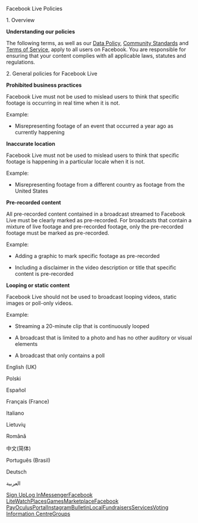 Facebook Live Policies

1\. Overview

**Understanding our policies**

The following terms, as well as our [Data Policy](https://www.facebook.com/about/privacy/), [Community Standards](https://www.facebook.com/communitystandards/) and [Terms of Service](https://www.facebook.com/legal/terms), apply to all users on Facebook. You are responsible for ensuring that your content complies with all applicable laws, statutes and regulations.

2\. General policies for Facebook Live

**Prohibited business practices**

Facebook Live must not be used to mislead users to think that specific footage is occurring in real time when it is not.

Example:

*   Misrepresenting footage of an event that occurred a year ago as currently happening

**Inaccurate location**

Facebook Live must not be used to mislead users to think that specific footage is happening in a particular locale when it is not.

Example:

*   Misrepresenting footage from a different country as footage from the United States

**Pre-recorded content**

All pre-recorded content contained in a broadcast streamed to Facebook Live must be clearly marked as pre-recorded. For broadcasts that contain a mixture of live footage and pre-recorded footage, only the pre-recorded footage must be marked as pre-recorded.

Example:

*   Adding a graphic to mark specific footage as pre-recorded

*   Including a disclaimer in the video description or title that specific content is pre-recorded

**Looping or static content**

Facebook Live should not be used to broadcast looping videos, static images or poll-only videos.

Example:

*   Streaming a 20-minute clip that is continuously looped

*   A broadcast that is limited to a photo and has no other auditory or visual elements

*   A broadcast that only contains a poll

English (UK)

Polski

Español

Français (France)

Italiano

Lietuvių

Română

中文(简体)

Português (Brasil)

Deutsch

العربية

[Sign Up](https://www.facebook.com/reg/)[Log In](https://www.facebook.com/login/)[Messenger](https://l.facebook.com/l.php?u=https%3A%2F%2Fmessenger.com%2F&h=AT3px5lqNeOrtVEMS6A7_ESn8hNdcDYH2g0Yo8ye53Fk516GpInetmNDVgRDmjfosiAsaJGZb7O1OUrH2Z_S4cmA_MVEv-s1-SXUriMy6hdVkCOW82YFfII_R3CR1-HlH0VV8FKCf3Kvkja4bmTeoVx1mi555gVgU8BXCg)[Facebook Lite](https://www.facebook.com/lite/)[Watch](https://en-gb.facebook.com/watch/)[Places](https://www.facebook.com/places/)[Games](https://www.facebook.com/games/)[Marketplace](https://www.facebook.com/marketplace/)[Facebook Pay](https://pay.facebook.com/)[Oculus](https://l.facebook.com/l.php?u=https%3A%2F%2Fwww.oculus.com%2F&h=AT3px5lqNeOrtVEMS6A7_ESn8hNdcDYH2g0Yo8ye53Fk516GpInetmNDVgRDmjfosiAsaJGZb7O1OUrH2Z_S4cmA_MVEv-s1-SXUriMy6hdVkCOW82YFfII_R3CR1-HlH0VV8FKCf3Kvkja4bmTeoVx1mi555gVgU8BXCg)[Portal](https://portal.facebook.com/)[Instagram](https://l.facebook.com/l.php?u=https%3A%2F%2Fwww.instagram.com%2F&h=AT3px5lqNeOrtVEMS6A7_ESn8hNdcDYH2g0Yo8ye53Fk516GpInetmNDVgRDmjfosiAsaJGZb7O1OUrH2Z_S4cmA_MVEv-s1-SXUriMy6hdVkCOW82YFfII_R3CR1-HlH0VV8FKCf3Kvkja4bmTeoVx1mi555gVgU8BXCg)[Bulletin](https://www.bulletin.com/)[Local](https://www.facebook.com/local/lists/245019872666104/)[Fundraisers](https://www.facebook.com/fundraisers/)[Services](https://www.facebook.com/biz/directory/)[Voting Information Centre](https://www.facebook.com/votinginformationcenter/?entry_point=c2l0ZQ%3D%3D)[Groups](https://www.facebook.com/groups/explore/)
